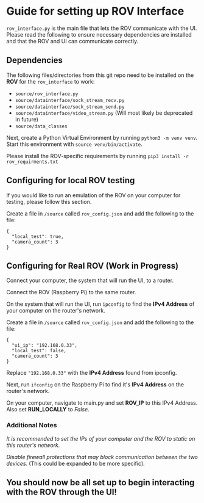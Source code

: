 # Guide for setting up ROV Interface

`rov_interface.py` is the main file that lets the ROV communicate with the UI. 
Please read the following to ensure necessary dependencies are installed and that the ROV and UI can communicate correctly.

## Dependencies

The following files/directories from this git repo need to be installed on the **ROV** for the `rov_interface` to work:

- `source/rov_interface.py`
- `source/datainterface/sock_stream_recv.py`
- `source/datainterface/sock_stream_send.py`
- `source/datainterface/video_stream.py` (Will most likely be deprecated in future)
- `source/data_classes`

Next, create a Python Virtual Environment by running `python3 -m venv venv`. 
Start this environment with `source venv/bin/activate`.

Please install the ROV-specific requirements by running `pip3 install -r rov_requirments.txt`

## Configuring for local ROV testing

If you would like to run an emulation of the ROV on your computer for testing, please follow this section.

Create a file in `/source` called `rov_config.json` and add the following to the file:

```
{
  "local_test": true,
  "camera_count": 3
}
```

## Configuring for Real ROV (Work in Progress)

Connect your computer, the system that will run the UI, to a router.

Connect the ROV (Raspberry Pi) to the same router.

On the system that will run the UI, run `ipconfig` to find the **IPv4 Address** of your computer on the router's network.

Create a file in `/source` called `rov_config.json` and add the following to the file:

```
{
  "ui_ip": "192.168.0.33",
  "local_test": false,
  "camera_count": 3
}
```

Replace `"192.168.0.33"` with the **IPv4 Address** found from ipconfig.

Next, run `ifconfig` on the Raspberry Pi to find it's **IPv4 Address** on the router's network.

On your computer, navigate to main.py and set **ROV_IP** to this IPv4 Address. Also set **RUN_LOCALLY** to *False*.

### Additional Notes

_It is recommended to set the IPs of your computer and the ROV to static on this router's network._

_Disable firewall protections that may block communication between the two devices._ (This could be expanded to be more specific).

## You should now be all set up to begin interacting with the ROV through the UI!

